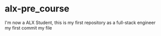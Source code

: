 # alx-pre_course
I'm now a ALX Student, this is my first repository as a full-stack engineer
my first commit
my file
